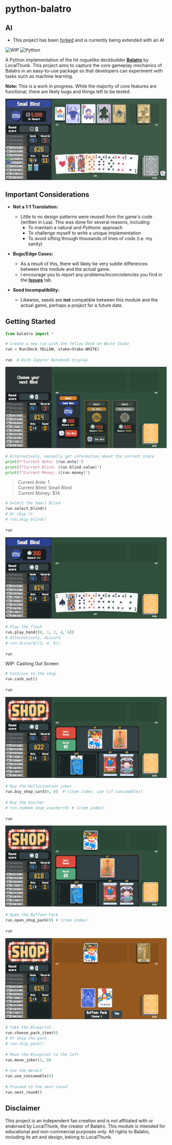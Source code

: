 # python-balatro

## AI
- This project has been [forked](https://github.com/pjpuzzler/python-balatro) and is currently being extended with an AI

![WIP](https://img.shields.io/badge/Status-Work%20in%20Progress-yellow)
![Python](https://img.shields.io/badge/python-3.13-blue)

A Python implementation of the hit roguelike deckbuilder [**Balatro**](https://www.playbalatro.com) by LocalThunk. This project aims to capture the core gameplay mechanics of Balatro in an easy-to-use package so that developers can experiment with tasks such as machine learning.

**Note:** This is a work in progress. While the majority of core features are functional, there are likely bugs and things left to be tested.

![main preview](resources/previews/main_preview.png)

## Important Considerations

-   **Not a 1:1 Translation:**

    -   Little to no design patterns were reused from the game's code (written in Lua). This was done for several reasons, including:
        -   To maintain a natural and _Pythonic_ approach
        -   To challenge myself to write a unique implementation
        -   To avoid sifting through thousands of lines of code (i.e. my sanity)

-   **Bugs/Edge Cases:**

    -   As a result of this, there will likely be very subtle differences between this module and the actual game.
    -   I encourage you to report any problems/inconcistencies you find in the [**Issues**](../../issues) tab.

-   **Seed Incompatibility:**

    -   Likewise, seeds are **not** compatible between this module and the actual game, perhaps a project for a future date.

## Getting Started

```python
from balatro import *
```

```python
# Create a new run with the Yellow Deck on White Stake
run = Run(Deck.YELLOW, stake=Stake.WHITE)

run  # Rich Jupyter Notebook display
```

![selecting blind preview](resources/previews/selecting_blind_preview.png)

```python
# Alternatively, manually get information about the current state
print(f"Current Ante: {run.ante}")
print(f"Current Blind: {run.blind.value}")
print(f"Current Money: ${run.money}")
```

> Current Ante: 1\
> Current Blind: Small Blind\
> Current Money: $14

```python
# Select the Small Blind
run.select_blind()
# Or skip it
# run.skip_blind()

run
```

![playing blind preview](resources/previews/playing_blind_preview.png)

```python
# Play the flush
run.play_hand([0, 1, 2, 4, 6])
# Alternatively, discard
# run.discard([3, 4, 6])

run
```

WIP: Cashing Out Screen

```python
# Continue to the shop
run.cash_out()

run
```

![shop preview](resources/previews/shop_preview.png)

```python
# Buy the Hallucination joker
run.buy_shop_card(0, 0)  # (item index, use (if consumable))

# Buy the Voucher
# run.redeem_shop_voucher(0) # (item index)

run
```

![shop preview 2](resources/previews/shop_preview2.png)

```python
# Open the Buffoon Pack
run.open_shop_pack(0) # (item index)

run
```

![opening pack preview](resources/previews/opening_pack_preview.png)

```python
# Take the Blueprint
run.choose_pack_item(0)
# Or skip the pack
# run.skip_pack()

# Move the Blueprint to the left
run.move_joker(1, 0)

# Use the Hermit
run.use_consumable(0)

# Proceed to the next round
run.next_round()
```

## Disclaimer

This project is an independent fan creation and is not affiliated with or endorsed by LocalThunk, the creator of Balatro. This module is intended for educational and non-commercial purposes only. All rights to Balatro, including its art and design, belong to LocalThunk.
